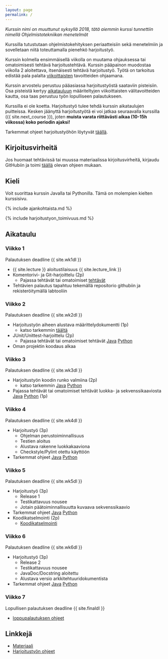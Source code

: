 ```yaml
---
layout: page
permalink: /
---
```


_Kurssin nimi on muuttunut syksyllä 2018, tätä aiemmin kurssi tunnettiin nimellä Ohjelmistotekniikan menetelmät_

Kurssilla tutustutaan ohjelmistokehityksen periaatteisiin sekä menetelmiin ja sovelletaan niitä toteuttamalla pienehkö harjoitustyö.

Kurssin kolmella ensimmäisellä viikolla on muutama ohjauksessa tai omatoimisesti tehtävä harjoitustehtävä. Kurssin pääpainon muodostaa viikolla 2 aloitettava, itsenäisesti tehtävä harjoitustyö. Työtä on tarkoitus edistää pala palalta [viikoittaisten](#aikataulu) tavoitteiden ohjaamana.

Kurssin arvostelu perustuu pääasiassa harjoitustyöstä saataviin pisteisiin. Osa pisteistä kertyy [aikatauluun](#aikataulu) määriteltyjen viikoittaisten välitavoitteiden kautta, osa taas perustuu työn lopulliseen palautukseen.

Kurssilla ei ole koetta. Harjoitustyö tulee tehdä kurssin aikataulujen puitteissa. Kesken jäänyttä harjoitustyötä ei voi jatkaa seuraavalla kurssilla ({{ site.next_course }}), joten **muista varata riittävästi aikaa (10-15h viikossa) koko periodin ajaksi!**

Tarkemmat ohjeet harjoitustyöhön löytyvät [täällä](/harjoitustyo).

## Kirjoitusvirheitä

Jos huomaat tehtävissä tai muussa materiaalissa kirjoitusvirheitä, kirjaudu GitHubiin ja toimi [täällä](/korjaushedotus) olevan ohjeen mukaan.

## Kieli

Voit suorittaa kurssin Javalla tai Pythonilla. Tämä on molempien kielten kurssisivu.

{% include ajankohtaista.md %}

{% include harjoitustyon_toimivuus.md %}

## Aikataulu

### Viikko 1

Palautuksen deadline {{ site.wk1dl }}

- {{ site.lecture }} aloitustilaisuus {{ site.lecture_link }}
- Komentorivi- ja Git-harjoittelu (2p)
  - Pajassa tehtävät tai omatoimiset [tehtävät](/viikko1)
- Tehtävien palautus tapahtuu tekemällä repositorio githubiin ja rekisteröitymällä labtooliin

### Viikko 2

Palautuksen deadline {{ site.wk2dl }}

- Harjoitustyön aiheen alustava määrittelydokumentti (1p)
  - katso tarkemmin [täältä](/ht-viikko2)
- JUnit/Unittest-harjoittelu (2p)
  - Pajassa tehtävät tai omatoimiset tehtävät [Java](/java/viikko2) [Python](/python/viikko2)
- Oman projektin koodaus alkaa

### Viikko 3

Palautuksen deadline {{ site.wk3dl }}

- Harjoitustyön koodin runko valmiina (2p)
  - katso tarkemmin [Java](/java/ht-viikko3) [Python](/python/ht-viikko3)
- Pajassa tehtävät tai omatoimiset tehtävät luokka- ja sekvenssikaaviosta [Java](/java/viikko3) [Python](/python/viikko3) (1p)

### Viikko 4

Palautuksen deadline {{ site.wk4dl }}

- Harjoitustyö (3p)
  - Ohjelman perustoiminnallisuus
  - Testien aloitus
  - Alustava rakenne luokkakaaviona
  - Checkstyle/Pylint otettu käyttöön
- Tarkemmat ohjeet [Java](/java/ht-viikko4) [Python](/python/ht-viikko4)

### Viikko 5

Palautuksen deadline {{ site.wk5dl }}

- Harjoitustyö (3p)
  - Release 1
  - Testikattavuus nousee
  - Jotain päätoiminnallisuutta kuvaava sekvenssikaavio
- Tarkemmat ohjeet [Java](/java/ht-viikko5) [Python](/python/ht-viikko5)
- Koodikatselmointi (2p)
  - [Koodikatselmointi](/koodikatselmointi)

### Viikko 6

Palautuksen deadline {{ site.wk6dl }}

- Harjoitustyö (3p)
  - Release 2
  - Testikattavuus nousee
  - JavaDoc/Docstring aloitettu
  - Alustava versio arkkitehtuuridokumentista
- Tarkemmat ohjeet [Java](/java/ht-viikko6) [Python](/python/ht-viikko6)

### Viikko 7

Lopullisen palautuksen deadline {{ site.finaldl }}

- [loppupalautuksen ohjeet](/loppupalautus)

## Linkkejä

- [Materiaali](/materiaali)
- [Harjoitustyön ohjeet](/harjoitustyo)
